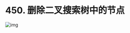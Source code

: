 # 450. 删除二叉搜索树中的节点

![img](https://cdn.jsdelivr.net/gh/MrSeaWave/figure-bed-profile@main/uPic/2021/KBsR6Y_6PKBZ4.png)
